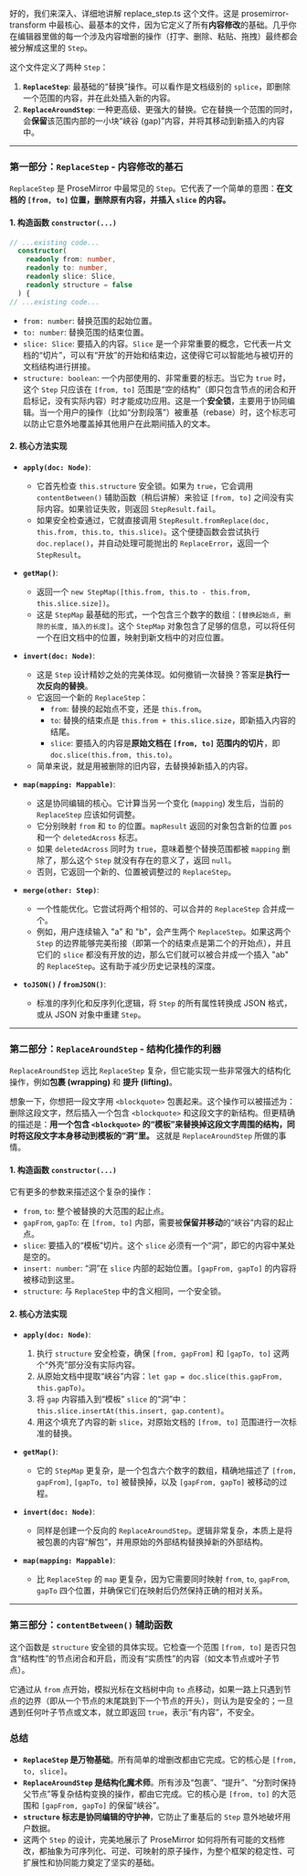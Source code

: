 好的，我们来深入、详细地讲解 replace_step.ts 这个文件。这是 prosemirror-transform 中最核心、最基本的文件，因为它定义了所有**内容修改**的基础。几乎你在编辑器里做的每一个涉及内容增删的操作（打字、删除、粘贴、拖拽）最终都会被分解成这里的 `Step`。

这个文件定义了两种 `Step`：

1.  **`ReplaceStep`**: 最基础的“替换”操作。可以看作是文档级别的 `splice`，即删除一个范围的内容，并在此处插入新的内容。
2.  **`ReplaceAroundStep`**: 一种更高级、更强大的替换。它在替换一个范围的同时，会**保留**该范围内部的一小块“峡谷 (gap)”内容，并将其移动到新插入的内容中。

---

### 第一部分：`ReplaceStep` - 内容修改的基石

`ReplaceStep` 是 ProseMirror 中最常见的 `Step`。它代表了一个简单的意图：**在文档的 `[from, to]` 位置，删除原有内容，并插入 `slice` 的内容。**

#### 1. 构造函数 `constructor(...)`

```typescript
// ...existing code...
  constructor(
    readonly from: number,
    readonly to: number,
    readonly slice: Slice,
    readonly structure = false
  ) {
// ...existing code...
```

- `from: number`: 替换范围的起始位置。
- `to: number`: 替换范围的结束位置。
- `slice: Slice`: 要插入的内容。`Slice` 是一个非常重要的概念，它代表一片文档的“切片”，可以有“开放”的开始和结束边，这使得它可以智能地与被切开的文档结构进行拼接。
- `structure: boolean`: 一个内部使用的、非常重要的标志。当它为 `true` 时，这个 `Step` 只应该在 `[from, to]` 范围是“空的结构”（即只包含节点的闭合和开启标记，没有实际内容）时才能成功应用。这是一个**安全锁**，主要用于协同编辑。当一个用户的操作（比如“分割段落”）被重基（rebase）时，这个标志可以防止它意外地覆盖掉其他用户在此期间插入的文本。

#### 2. 核心方法实现

- **`apply(doc: Node)`**:

  - 它首先检查 `this.structure` 安全锁。如果为 `true`，它会调用 `contentBetween()` 辅助函数（稍后讲解）来验证 `[from, to]` 之间没有实际内容。如果验证失败，则返回 `StepResult.fail`。
  - 如果安全检查通过，它就直接调用 `StepResult.fromReplace(doc, this.from, this.to, this.slice)`。这个便捷函数会尝试执行 `doc.replace()`，并自动处理可能抛出的 `ReplaceError`，返回一个 `StepResult`。

- **`getMap()`**:

  - 返回一个 `new StepMap([this.from, this.to - this.from, this.slice.size])`。
  - 这是 `StepMap` 最基础的形式，一个包含三个数字的数组：`[替换起始点, 删除的长度, 插入的长度]`。这个 `StepMap` 对象包含了足够的信息，可以将任何一个在旧文档中的位置，映射到新文档中的对应位置。

- **`invert(doc: Node)`**:

  - 这是 `Step` 设计精妙之处的完美体现。如何撤销一次替换？答案是**执行一次反向的替换**。
  - 它返回一个新的 `ReplaceStep`：
    - `from`: 替换的起始点不变，还是 `this.from`。
    - `to`: 替换的结束点是 `this.from + this.slice.size`，即新插入内容的结尾。
    - `slice`: 要插入的内容是**原始文档在 `[from, to]` 范围内的切片**，即 `doc.slice(this.from, this.to)`。
  - 简单来说，就是用被删除的旧内容，去替换掉新插入的内容。

- **`map(mapping: Mappable)`**:

  - 这是协同编辑的核心。它计算当另一个变化 (`mapping`) 发生后，当前的 `ReplaceStep` 应该如何调整。
  - 它分别映射 `from` 和 `to` 的位置。`mapResult` 返回的对象包含新的位置 `pos` 和一个 `deletedAcross` 标志。
  - 如果 `deletedAcross` 同时为 `true`，意味着整个替换范围都被 `mapping` 删除了，那么这个 `Step` 就没有存在的意义了，返回 `null`。
  - 否则，它返回一个新的、位置被调整过的 `ReplaceStep`。

- **`merge(other: Step)`**:

  - 一个性能优化。它尝试将两个相邻的、可以合并的 `ReplaceStep` 合并成一个。
  - 例如，用户连续输入 "a" 和 "b"，会产生两个 `ReplaceStep`。如果这两个 `Step` 的边界能够完美衔接（即第一个的结束点是第二个的开始点），并且它们的 `slice` 都没有开放的边，那么它们就可以被合并成一个插入 "ab" 的 `ReplaceStep`。这有助于减少历史记录栈的深度。

- **`toJSON()` / `fromJSON()`**:
  - 标准的序列化和反序列化逻辑，将 `Step` 的所有属性转换成 JSON 格式，或从 JSON 对象中重建 `Step`。

---

### 第二部分：`ReplaceAroundStep` - 结构化操作的利器

`ReplaceAroundStep` 远比 `ReplaceStep` 复杂，但它能实现一些非常强大的结构化操作，例如**包裹 (wrapping)** 和 **提升 (lifting)**。

想象一下，你想把一段文字用 `<blockquote>` 包裹起来。这个操作可以被描述为：删除这段文字，然后插入一个包含 `<blockquote>` 和这段文字的新结构。但更精确的描述是：**用一个包含 `<blockquote>` 的“模板”来替换掉这段文字周围的结构，同时将这段文字本身移动到模板的“洞”里。** 这就是 `ReplaceAroundStep` 所做的事情。

#### 1. 构造函数 `constructor(...)`

它有更多的参数来描述这个复杂的操作：

- `from`, `to`: 整个被替换的大范围的起止点。
- `gapFrom`, `gapTo`: 在 `[from, to]` 内部，需要被**保留并移动**的“峡谷”内容的起止点。
- `slice`: 要插入的“模板”切片。这个 `slice` 必须有一个“洞”，即它的内容中某处是空的。
- `insert: number`: “洞”在 `slice` 内部的起始位置。`[gapFrom, gapTo]` 的内容将被移动到这里。
- `structure`: 与 `ReplaceStep` 中的含义相同，一个安全锁。

#### 2. 核心方法实现

- **`apply(doc: Node)`**:

  1.  执行 `structure` 安全检查，确保 `[from, gapFrom]` 和 `[gapTo, to]` 这两个“外壳”部分没有实际内容。
  2.  从原始文档中提取“峡谷”内容：`let gap = doc.slice(this.gapFrom, this.gapTo)`。
  3.  将 `gap` 内容插入到“模板” `slice` 的“洞”中：`this.slice.insertAt(this.insert, gap.content)`。
  4.  用这个填充了内容的新 `slice`，对原始文档的 `[from, to]` 范围进行一次标准的替换。

- **`getMap()`**:

  - 它的 `StepMap` 更复杂，是一个包含六个数字的数组，精确地描述了 `[from, gapFrom]`, `[gapTo, to]` 被替换掉，以及 `[gapFrom, gapTo]` 被移动的过程。

- **`invert(doc: Node)`**:

  - 同样是创建一个反向的 `ReplaceAroundStep`。逻辑非常复杂，本质上是将被包裹的内容“解包”，并用原始的外部结构替换掉新的外部结构。

- **`map(mapping: Mappable)`**:
  - 比 `ReplaceStep` 的 `map` 更复杂，因为它需要同时映射 `from`, `to`, `gapFrom`, `gapTo` 四个位置，并确保它们在映射后仍然保持正确的相对关系。

---

### 第三部分：`contentBetween()` 辅助函数

这个函数是 `structure` 安全锁的具体实现。它检查一个范围 `[from, to]` 是否只包含“结构性”的节点闭合和开启，而没有“实质性”的内容（如文本节点或叶子节点）。

它通过从 `from` 点开始，模拟光标在文档树中向 `to` 点移动，如果一路上只遇到节点的边界（即从一个节点的末尾跳到下一个节点的开头），则认为是安全的；一旦遇到任何叶子节点或文本，就立即返回 `true`，表示“有内容”，不安全。

### 总结

- **`ReplaceStep` 是万物基础**。所有简单的增删改都由它完成。它的核心是 `[from, to, slice]`。
- **`ReplaceAroundStep` 是结构化魔术师**。所有涉及“包裹”、“提升”、“分割时保持父节点”等复杂结构变换的操作，都由它完成。它的核心是 `[from, to]` 的大范围和 `[gapFrom, gapTo]` 的保留“峡谷”。
- **`structure` 标志是协同编辑的守护神**，它防止了重基后的 `Step` 意外地破坏用户数据。
- 这两个 `Step` 的设计，完美地展示了 ProseMirror 如何将所有可能的文档修改，都抽象为可序列化、可逆、可映射的原子操作，为整个框架的稳定性、可扩展性和协同能力奠定了坚实的基础。
